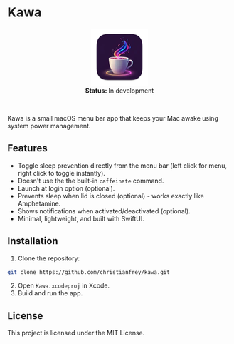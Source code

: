 # Kawa

<p align="center">
  <img src="./Kawa/Assets.xcassets/AppIcon.appiconset/AppIcon_256.png" width="128">
   <br>
   <strong>Status: </strong>In development<br>
   <!--br>
   <a href="https://github.com/christianfrey/kawa/releases"><strong>Download</strong></a>
    · 
   <a-- href="https://github.com/christianfrey/kawa/commits">Commits</a-->
</p>
</br>

Kawa is a small macOS menu bar app that keeps your Mac awake using system power management.  

## Features

- Toggle sleep prevention directly from the menu bar  (left click for menu, right click to toggle instantly).
- Doesn't use the the built-in `caffeinate` command.
- Launch at login option (optional).
- Prevents sleep when lid is closed (optional) - works exactly like Amphetamine.
- Shows notifications when activated/deactivated (optional).
- Minimal, lightweight, and built with SwiftUI.

## Installation

1. Clone the repository:
```bash
git clone https://github.com/christianfrey/kawa.git
```

2. Open `Kawa.xcodeproj` in Xcode.
3. Build and run the app.

## License

This project is licensed under the MIT License.
